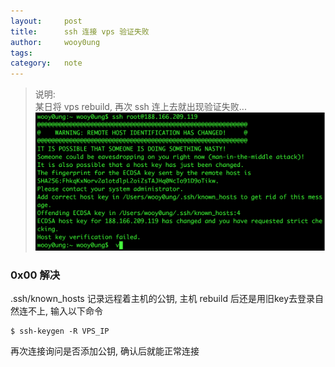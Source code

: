 ```yaml
---
layout:     post
title:      ssh 连接 vps 验证失败
author:     wooy0ung
tags: 		
category:  	note
---
```



>说明:  
>某日将 vps rebuild, 再次 ssh 连上去就出现验证失败...  
![](/assets/img/note/2017-09-04-ubuntu-ssh-fail/0x00.png)
<!-- more -->


### 0x00 解决

.ssh/known_hosts 记录远程着主机的公钥, 主机 rebuild 后还是用旧key去登录自然连不上, 输入以下命令

```
$ ssh-keygen -R VPS_IP
```

再次连接询问是否添加公钥, 确认后就能正常连接